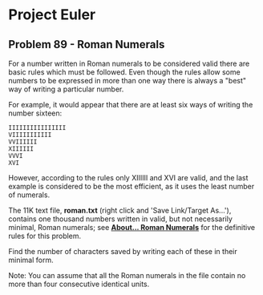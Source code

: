 # Project Euler

## Problem 89 - Roman Numerals

For a number written in Roman numerals to be considered valid there are basic rules which must be followed.
Even though the rules allow some numbers to be expressed in more than one way there is always a "best" way of writing a particular number.

For example, it would appear that there are at least six ways of writing the number sixteen:

    IIIIIIIIIIIIIIII
    VIIIIIIIIIII
    VVIIIIII
    XIIIIII
    VVVI
    XVI

However, according to the rules only XIIIIII and XVI are valid, and the last example is considered to be the most efficient, as it uses the least number of numerals.

The 11K text file, **roman.txt** (right click and 'Save Link/Target As...'), contains one thousand numbers written in valid, but not necessarily minimal, Roman numerals;
see **<a href="https://projecteuler.net/about=roman_numerals">About... Roman Numerals</a>** for the definitive rules for this problem.

Find the number of characters saved by writing each of these in their minimal form.

Note: You can assume that all the Roman numerals in the file contain no more than four consecutive identical units.
